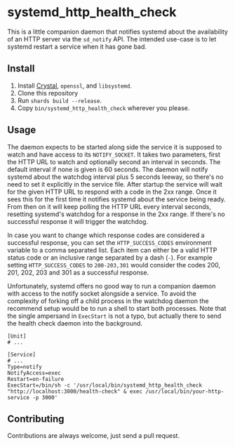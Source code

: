 # systemd\_http\_health\_check

This is a little companion daemon that notifies systemd about the availability of an HTTP server via the `sd_notify` API. The intended use-case is to let systemd restart a service when it has gone bad.

## Install

1. Install [Crystal](https://crystal-lang.org/), `openssl`, and `libsystemd`.
2. Clone this repository
3. Run `shards build --release`.
4. Copy `bin/systemd_http_health_check` wherever you please.

## Usage

The daemon expects to be started along side the service it is supposed to watch and have access to its `NOTIFY_SOCKET`.
It takes two parameters, first the HTTP URL to watch and optionally second an interval in seconds. The default interval if none is given is 60 seconds. The daemon will notify systemd about the watchdog interval plus 5 seconds leeway, so there's no need to set it explicitly in the service file. After startup the service will wait for the given HTTP URL to respond with a code in the 2xx range. Once it sees this for the first time it notifies systemd about the service being ready. From then on it will keep polling the HTTP URL every interval seconds, resetting systemd's watchdog for a response in the 2xx range. If there's no successful response it will trigger the watchdog.

In case you want to change which response codes are considered a successful response, you can set the `HTTP_SUCCESS_CODES` environment variable to a comma separated list. Each item can either be a valid HTTP status code or an inclusive range separated by a dash (`-`). For example setting `HTTP_SUCCESS_CODES` to `200-203,301` would consider the codes 200, 201, 202, 203 and 301 as a successful response.

Unfortunately, systemd offers no good way to run a companion daemon with access to the notify socket alongside a service. To avoid the complexity of forking off a child process in the watchdog daemon the recommend setup would be to run a shell to start both processes. Note that the single ampersand in `ExecStart` is not a typo, but actually there to send the health check daemon into the background.

```service
[Unit]
# ...

[Service]
# ...
Type=notify
NotifyAccess=exec
Restart=on-failure
ExecStart=/bin/sh -c '/usr/local/bin/systemd_http_health_check "http://localhost:3000/health-check" & exec /usr/local/bin/your-http-service -p 3000'
```

## Contributing

Contributions are always welcome, just send a pull request.
